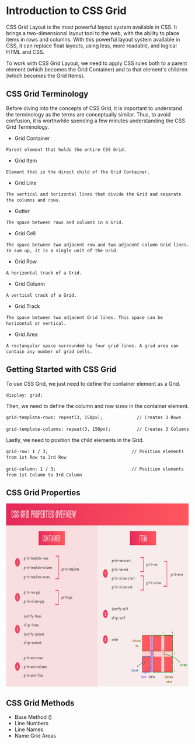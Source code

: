 # Introduction to CSS Grid

CSS Grid Layout is the most powerful layout system available in CSS. It brings a two-dimensional layout tool to the web, with the ability to place items in rows and columns. With this powerful layout system available in CSS, it can replace float layouts, using less, more readable, and logical HTML and CSS.

To work with CSS Grid Layout, we need to apply CSS rules both to a parent element (which becomes the Grid Container) and to that element's children (which becomes the Grid Items).

## CSS Grid Terminology

Before diving into the concepts of CSS Grid, it is important to understand the terminology as the terms are conceptually similar. Thus, to avoid confusion, it is worthwhile spending a few minutes understanding the CSS Grid Terminology.

- Grid Container

```
Parent element that holds the entire CSS Grid.
```

- Grid Item

```
Element that is the direct child of the Grid Container.
```

- Grid Line

```
The vertical and horizontal lines that divide the Grid and separate the columns and rows.
```

- Gutter

```
The space between rows and columns in a Grid.
```

- Grid Cell

```
The space between two adjacent row and two adjacent column Grid lines. To sum up, it is a single unit of the Grid.
```

- Grid Row

```
A horizontal track of a Grid.
```

- Grid Column

```
A vertical track of a Grid.
```

- Grid Track

```
The space between two adjacent Grid lines. This space can be horizontal or vertical.
```

- Grid Area

```
A rectangular space surrounded by four grid lines. A grid area can contain any number of grid cells.
```

## Getting Started with CSS Grid

To use CSS Grid, we just need to define the container element as a Grid.

```
display: grid;
```

Then, we need to define the column and row sizes in the container element.

```
grid-template-rows: repeat(3, 150px);             // Creates 3 Rows

grid-template-columns: repeat(3, 150px);          // Creates 3 Columns
```

Lastly, we need to position the child elements in the Grid.

```
grid-row: 1 / 3;                                // Position elements from 1st Row to 3rd Row

grid-column: 1 / 3;                             // Position elements from 1st Column to 3rd Column
```

## CSS Grid Properties

<img src="./img/CSS Properties.PNG" width="500px" height="500px" title="CSS Properties Image">

## CSS Grid Methods

- Base Method ()
- Line Numbers
- Line Names
- Name Grid Areas